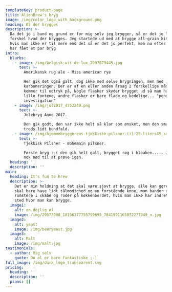 ```yaml
---
templateKey: product-page
title: AlienBrew's bryg
image: /img/color_logo_with_background.png
heading: Øl der brygges
description: >-
  Da det jo i bund og grund er for mig selv jeg brygger, så er det jo lidt med
  forskel hvad der brygges. Jeg startede ud med at brygge all-grain kits. Og
  hvis man ikke er til mere end det så er det jo perfekt, men nu efter at jeg
  har fået et par bryg
intro:
  blurbs:
    - image: /img/belgisk-wit-de-lux_2097879445.jpg
      text: >-
        Amerikansk rug ale - Miss american rye

        Her gik det også galt, dog ikke med selve brygningen, men med
        karboneringen. Der er af en eller anden årsag 2 forskellige måder det
        kommer til udtryk på, Nogle flasker skyder brygget ud så man har en
        lille fontæne, andre flasker er bare flade og kedelige... "pending
        investigation"
    - image: /img/jul2017_4752249.png
      text: >-
        Julebryg Anno 2017.

        Den gik godt, den var ikke helt så klar som ønsket, men den smagte godt
        trods lidt bundfald.
    - image: /img/hjemmebryggerens-tjekkiske-pilsner-til-25-liters45_small.png
      text: >-
        Tjekkisk Pilsner - Bohemain pilsner.

        Første bryg :-( den gik helt galt, brygget røg i kloaken..... Jeg bliver
        nok nød til at prøve igen.
  heading: ''
  description: ''
main:
  heading: It's fun to brew
  description: >-
    Det er min holdning at det skal være sjovt at brygge, alle kan gøre det man
    skal bare have lidt tålmodighed og en forstående kone, man bander og
    rumstere i skabe og roder på køkkenbordet, hvis man ikke har indrettet et
    sted hvor man kan brygge. 
  image1:
    alt: en dejlig øl
    image: /img/29573008_10156377755759695_7841991165872277349_n.jpg
  image2:
    alt: yeast
    image: /img/beeryeast.jpg
  image3:
    alt: Malt
    image: /img/malt.jpg
testimonials:
  - author: Mig selv
    quote: De øl er bare fantastiske ;-)
full_image: /img/dark_logo_transparent.svg
pricing:
  heading: ''
  description: ''
  plans: []
---
```


